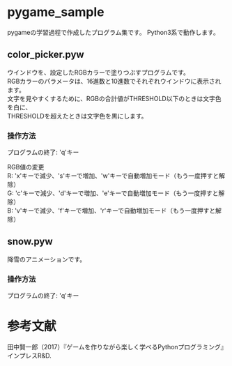 # pygame_sample
pygameの学習過程で作成したプログラム集です。
Python3系で動作します。

## color_picker.pyw
ウインドウを、設定したRGBカラーで塗りつぶすプログラムです。  
RGBカラーのパラメータは、16進数と10進数でそれぞれウインドウに表示されます。  
文字を見やすくするために、RGBの合計値がTHRESHOLD以下のときは文字色を白に、  
THRESHOLDを超えたときは文字色を黒にします。

### 操作方法
プログラムの終了: 'q'キー  
  
RGB値の変更  
R: 'x'キーで減少、's'キーで増加、'w'キーで自動増加モード（もう一度押すと解除）  
G: 'c'キーで減少、'd'キーで増加、'e'キーで自動増加モード（もう一度押すと解除）  
B: 'v'キーで減少、'f'キーで増加、'r'キーで自動増加モード（もう一度押すと解除）  

## snow.pyw
降雪のアニメーションです。

### 操作方法
プログラムの終了: 'q'キー

# 参考文献
田中賢一郎（2017）『ゲームを作りながら楽しく学べるPythonプログラミング』インプレスR&D.
